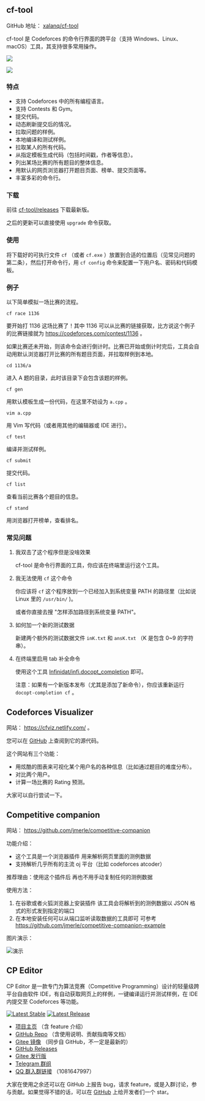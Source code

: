 ## cf-tool

GitHub 地址： [xalanq/cf-tool](https://github.com/xalanq/cf-tool/) 

cf-tool 是 Codeforces 的命令行界面的跨平台（支持 Windows、Linux、macOS）工具，其支持很多常用操作。

![](./images/cf-tool1.jpg)

![](./images/cf-tool2.jpg)

### 特点

- 支持 Codeforces 中的所有编程语言。
- 支持 Contests 和 Gym。
- 提交代码。
- 动态刷新提交后的情况。
- 拉取问题的样例。
- 本地编译和测试样例。
- 拉取某人的所有代码。
- 从指定模板生成代码（包括时间戳，作者等信息）。
- 列出某场比赛的所有题目的整体信息。
- 用默认的网页浏览器打开题目页面、榜单、提交页面等。
- 丰富多彩的命令行。

### 下载

前往 [cf-tool/releases](https://github.com/xalanq/cf-tool/releases) 下载最新版。

之后的更新可以直接使用 `upgrade` 命令获取。

### 使用

将下载好的可执行文件 `cf` （或者 `cf.exe` ）放置到合适的位置后（见常见问题的第二条），然后打开命令行，用 `cf config` 命令来配置一下用户名、密码和代码模板。

### 例子

以下简单模拟一场比赛的流程。

 `cf race 1136` 

要开始打 1136 这场比赛了！其中 1136 可以从比赛的链接获取，比方说这个例子的比赛链接就为 <https://codeforces.com/contest/1136> 。

如果比赛还未开始，则该命令会进行倒计时。比赛已开始或倒计时完后，工具会自动用默认浏览器打开比赛的所有题目页面，并拉取样例到本地。

 `cd 1136/a` 

进入 A 题的目录，此时该目录下会包含该题的样例。

 `cf gen` 

用默认模板生成一份代码，在这里不妨设为 `a.cpp` 。

 `vim a.cpp` 

用 Vim 写代码（或者用其他的编辑器或 IDE 进行）。

 `cf test` 

编译并测试样例。

 `cf submit` 

提交代码。

 `cf list` 

查看当前比赛各个题目的信息。

 `cf stand` 

用浏览器打开榜单，查看排名。

### 常见问题

1.  我双击了这个程序但是没啥效果

    cf-tool 是命令行界面的工具，你应该在终端里运行这个工具。

2.  我无法使用 `cf` 这个命令

    你应该将 `cf` 这个程序放到一个已经加入到系统变量 PATH 的路径里（比如说 Linux 里的 `/usr/bin/` )。

    或者你直接去搜 "怎样添加路径到系统变量 PATH"。

3.  如何加一个新的测试数据

    新建两个额外的测试数据文件 `inK.txt` 和 `ansK.txt` （K 是包含 0~9 的字符串）。

4.  在终端里启用 tab 补全命令

    使用这个工具 [Infinidat/infi.docopt_completion](https://github.com/Infinidat/infi.docopt_completion) 即可。

    注意：如果有一个新版本发布（尤其是添加了新命令），你应该重新运行 `docopt-completion cf` 。

## Codeforces Visualizer

网站： <https://cfviz.netlify.com/> 。

您可以在 [GitHub](https://github.com/sjsakib/cfviz/) 上查阅到它的源代码。

这个网站有三个功能：

- 用炫酷的图表来可视化某个用户名的各种信息（比如通过题目的难度分布）。
- 对比两个用户。
- 计算一场比赛的 Rating 预测。

大家可以自行尝试一下。

## Competitive companion

网站： <https://github.com/jmerle/competitive-companion> 

功能介绍：

- 这个工具是一个浏览器插件 用来解析网页里面的测例数据
- 支持解析几乎所有的主流 oj 平台（比如 codeforces atcoder）

推荐理由：使用这个插件后 再也不用手动复制任何的测例数据

使用方法：

1. 在谷歌或者火狐浏览器上安装插件 该工具会将解析到的测例数据以 JSON 格式的形式发到指定的端口
2. 在本地安装任何可以从端口监听读取数据的工具即可 可参考 <https://github.com/jmerle/competitive-companion-example> 

图片演示：

![演示](images/cf-tool3.gif)

## CP Editor

CP Editor 是一款专门为算法竞赛（Competitive Programming）设计的轻量级跨平台自由软件 IDE，有自动获取网页上的样例，一键编译运行并测试样例，在 IDE 内提交至 Codeforces 等功能。

 [![Latest Stable](https://img.shields.io/github/v/release/cpeditor/cpeditor?label=latest%20stable)](https://github.com/coder3101/cp-editor/releases/latest)  [![Latest Release](https://img.shields.io/github/v/release/cpeditor/cpeditor?include_prereleases&label=latest%20release&sort=semver)](https://github.com/coder3101/cp-editor/releases) 

-  [项目主页](https://cpeditor.github.io/) （含 feature 介绍）
-  [GitHub Repo](https://github.com/cpeditor/cpeditor) （含使用说明、贡献指南等文档）
-  [Gitee 镜像](https://gitee.com/ouuan/cpeditor) （同步自 GitHub，不一定是最新的）
-  [GitHub Releases](https://github.com/cpeditor/cpeditor/releases) 
-  [Gitee 发行版](https://gitee.com/ouuan/cpeditor/releases) 
-  [Telegram 群组](https://t.me/cpeditor) 
-  [QQ 群入群链接](https://jq.qq.com/?_wv=1027&k=50eq8yF) （1081647997）

大家在使用之余还可以在 GitHub 上报告 bug，请求 feature，或是入群讨论，参与贡献。如果觉得不错的话，可以在 [GitHub](https://github.com/cpeditor/cpeditor) 上给开发者们一个 star。
